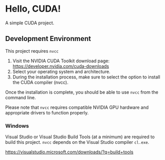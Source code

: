 # Hello, CUDA!

A simple CUDA project.

## Development Environment

This project requires `nvcc`

1. Visit the NVIDIA CUDA Toolkit download page: <https://developer.nvidia.com/cuda-downloads>
1. Select your operating system and architecture.
1. During the installation process, make sure to select the option to install the CUDA compiler (nvcc).

Once the installation is complete, you should be able to use `nvcc` from the command line.

Please note that `nvcc` requires compatible NVIDIA GPU hardware and appropriate drivers to function properly.

### Windows

Visual Studio or Visual Studio Build Tools (at a minimum) are required to build this project.
`nvcc` depends on the Visual Studio compiler `cl.exe`.

<https://visualstudio.microsoft.com/downloads/?q=build+tools>
